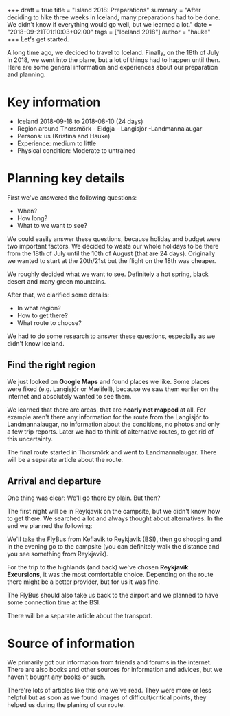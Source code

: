 +++
draft = true
title = "Island 2018: Preparations"
summary = "After deciding to hike three weeks in Iceland, many preparations had to be done. We didn't know if everything would go well, but we learned a lot."
date = "2018-09-21T01:10:03+02:00"
tags = ["Iceland 2018"]
author = "hauke"
+++
Let's get started.

A long time ago, we decided to travel to Iceland. Finally, on the 18th of July in 2018, we went into the plane, but a lot of things had to happen until then. Here are some general information and experiences about our preparation and planning.

# Key information
* Iceland 2018-09-18 to 2018-08-10 (24 days)
* Region around Thorsmörk - Eldgja - Langisjór -Landmannalaugar
* Persons: us (Kristina and Hauke)
* Experience: medium to little
* Physical condition: Moderate to untrained

# Planning key details
First we've answered the following questions:
* When?
* How long?
* What to we want to see?

We could easily answer these questions, because holiday and budget were two important factors. We decided to waste our whole holidays to be there from the 18th of July until the 10th of August (that are 24 days). Originally we wanted to start at the 20th/21st but the flight on the 18th was cheaper.

We roughly decided what we want to see. Definitely a hot spring, black desert and many green mountains.

After that, we clarified some details:
* In what region?
* How to get there?
* What route to choose?

We had to do some research to answer these questions, especially as we didn't know Iceland.

## Find the right region
We just looked on **Google Maps** and found places we like. Some places were fixed (e.g. Langisjór or Mælifell), because we saw them earlier on the internet and absolutely wanted to see them.

We learned that there are areas, that are **nearly not mapped** at all. For example aren't there any information for the route from the Langisjór to Landmannalaugar, no information about the conditions, no photos and only a few trip reports. Later we had to think of alternative routes, to get rid of this uncertainty.

The final route started in Thorsmörk and went to Landmannalaugar. There will be a separate article about the route.

## Arrival and departure
One thing was clear: We'll go there by plain. But then?

The first night will be in Reykjavik on the campsite, but we didn't know how to get there. We searched a lot and always thought about alternatives. In the end we planned the following:

We'll take the FlyBus from Keflavik to Reykjavik (BSI), then go shopping and in the evening go to the campsite (you can definitely walk the distance and you see something from Reykjavik).

For the trip to the highlands (and back) we've chosen **Reykjavik Excursions**, it was the most comfortable choice. Depending on the route there might be a better provider, but for us it was fine.

The FlyBus should also take us back to the airport and we planned to have some connection time at the BSI.

There will be a separate article about the transport.

# Source of information
We primarily got our information from friends and forums in the internet. There are also books and other sources for information and advices, but we haven't bought any books or such.

There're lots of articles like this one we've read. They were more or less helpful but as soon as we found images of difficult/critical points, they helped us during the planing of our route.
